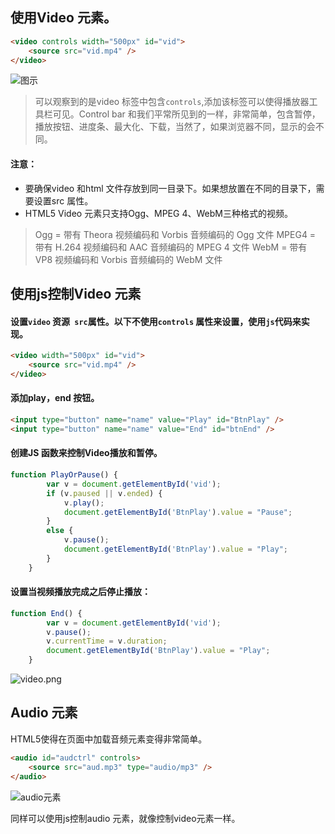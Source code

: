 
## 使用Video 元素。
```html
<video controls width="500px" id="vid">
    <source src="vid.mp4" />
</video>
```

![图示](http://upload-images.jianshu.io/upload_images/3229842-a8a7617a6e9cb6a6.png?imageMogr2/auto-orient/strip%7CimageView2/2/w/1240)

>可以观察到的是video 标签中包含``controls``,添加该标签可以使得播放器工具栏可见。Control bar 和我们平常所见到的一样，非常简单，包含暂停，播放按钮、进度条、最大化、下载，当然了，如果浏览器不同，显示的会不同。

#### 注意：
* 要确保video 和html 文件存放到同一目录下。如果想放置在不同的目录下，需要设置src 属性。
* HTML5 Video 元素只支持Ogg、MPEG 4、WebM三种格式的视频。

>Ogg = 带有 Theora 视频编码和 Vorbis 音频编码的 Ogg 文件
MPEG4 = 带有 H.264 视频编码和 AAC 音频编码的 MPEG 4 文件
WebM = 带有 VP8 视频编码和 Vorbis 音频编码的 WebM 文件

## 使用js控制Video 元素

#### 设置``video`` 资源`` src``属性。以下不使用``controls`` 属性来设置，使用``js``代码来实现。
```html
<video width="500px" id="vid">
    <source src="vid.mp4" />
</video>
```
#### 添加play，end 按钮。
```html
<input type="button" name="name" value="Play" id="BtnPlay" />
<input type="button" name="name" value="End" id="btnEnd" />
```
#### 创建JS 函数来控制Video播放和暂停。
```javascript
function PlayOrPause() {
        var v = document.getElementById('vid');
        if (v.paused || v.ended) {
            v.play();
            document.getElementById('BtnPlay').value = "Pause";
        }
        else {
            v.pause();
            document.getElementById('BtnPlay').value = "Play";
        }
    }
```
#### 设置当视频播放完成之后停止播放：
```javascript
function End() {
        var v = document.getElementById('vid');
        v.pause();
        v.currentTime = v.duration;
        document.getElementById('BtnPlay').value = "Play";
    }
```

![video.png](http://upload-images.jianshu.io/upload_images/3229842-616dc15345bd265c.png?imageMogr2/auto-orient/strip%7CimageView2/2/w/1240)

## Audio 元素

HTML5使得在页面中加载音频元素变得非常简单。
```html
<audio id="audctrl" controls>
    <source src="aud.mp3" type="audio/mp3" />
</audio>
```

![audio元素](http://upload-images.jianshu.io/upload_images/3229842-38bb4f91de6faa73.png?imageMogr2/auto-orient/strip%7CimageView2/2/w/1240)

同样可以使用js控制audio 元素，就像控制video元素一样。
